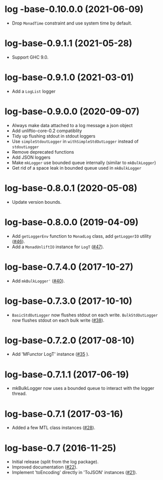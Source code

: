 # log -base-0.10.0.0 (2021-06-09)
* Drop `MonadTime` constraint and use system time by default.

# log-base-0.9.1.1 (2021-05-28)
* Support GHC 9.0.

# log-base-0.9.1.0 (2021-03-01)
* Add a `LogList` logger

# log-base-0.9.0.0 (2020-09-07)
* Always make data attached to a log message a json object
* Add unliftio-core-0.2 compatiblity
* Tidy up flushing stdout in stdout loggers
* Use `simpleStdoutLogger` in `withSimpleStdOutLogger` instead of `stdoutLogger`
* Remove deprecated functions
* Add JSON loggers
* Make `mkLogger` use bounded queue internally (similar to `mkBulkLogger`)
* Get rid of a space leak in bounded queue used in `mkBulkLogger`

# log-base-0.8.0.1 (2020-05-08)
* Update version bounds.

# log-base-0.8.0.0 (2019-04-09)
* Add `getLoggerEnv` function to `MonadLog` class, add `getLoggerIO`
  utility ([#46](https://github.com/scrive/log/pull/46)).
* Add a `MonadUnliftIO` instance for `LogT`
  ([#47](https://github.com/scrive/log/pull/47)).

# log-base-0.7.4.0 (2017-10-27)
* Add `mkBulkLogger'` ([#40](https://github.com/scrive/log/pull/40)).

# log-base-0.7.3.0 (2017-10-10)
* `BasicStdOutLogger` now flushes stdout on each write. `BulkStdOutLogger`
  now flushes stdout on each bulk write ([#38](https://github.com/scrive/log/issues/38)).

# log-base-0.7.2.0 (2017-08-10)
* Add 'MFunctor LogT' instance ([#35](https://github.com/scrive/log/issues/35) ).

# log-base-0.7.1.1 (2017-06-19)
* mkBulkLogger now uses a bounded queue to interact with the logger thread.

# log-base-0.7.1 (2017-03-16)
* Added a few MTL class instances ([#28](https://github.com/scrive/log/issues/28)).

# log-base-0.7 (2016-11-25)
* Initial release (split from the log package).
* Improved documentation ([#22](https://github.com/scrive/log/issues/22)).
* Implement 'toEncoding' directly in 'ToJSON' instances ([#21](https://github.com/scrive/log/issues/21)).
